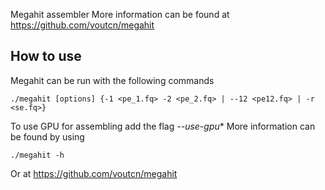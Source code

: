 Megahit assembler
More information can be found at https://github.com/voutcn/megahit

## How to use

Megahit can be run with the following commands
```
./megahit [options] {-1 <pe_1.fq> -2 <pe_2.fq> | --12 <pe12.fq> | -r <se.fq>}
```
To use GPU for assembling add the flag *--use-gpu**
More information can be found by using
```
./megahit -h
```
Or at https://github.com/voutcn/megahit
